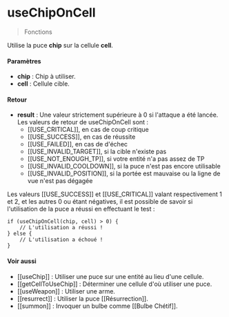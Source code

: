 # useChipOnCell
> Fonctions

Utilise la puce **chip** sur la cellule **cell**.

#### Paramètres

- **chip** : Chip à utiliser.
- **cell** : Cellule cible.

#### Retour

- **result** : Une valeur strictement supérieure à 0 si l'attaque a été lancée. Les valeurs de retour de useChipOnCell sont :
	- [[USE_CRITICAL]], en cas de coup critique
	- [[USE_SUCCESS]], en cas de réussite
	- [[USE_FAILED]], en cas de d'échec
	- [[USE_INVALID_TARGET]], si la cible n'existe pas
	- [[USE_NOT_ENOUGH_TP]], si votre entité n'a pas assez de TP
	- [[USE_INVALID_COOLDOWN]], si la puce n'est pas encore utilisable
	- [[USE_INVALID_POSITION]], si la portée est mauvaise ou la ligne de vue n'est pas dégagée

Les valeurs [[USE_SUCCESS]] et [[USE_CRITICAL]] valant respectivement 1 et 2, et les autres 0 ou étant négatives, il est possible de savoir si l'utilisation de la puce a réussi en effectuant le test :
```
if (useChipOnCell(chip, cell) > 0) {
	// L'utilisation a réussi !
} else {
	// L'utilisation a échoué !
}
```

#### Voir aussi

- [[useChip]] : Utiliser une puce sur une entité au lieu d'une cellule.
- [[getCellToUseChip]] : Déterminer une cellule d'où utiliser une puce.
- [[useWeapon]] : Utiliser une arme.
- [[resurrect]] : Utiliser la puce [[Résurrection]].
- [[summon]] : Invoquer un bulbe comme [[Bulbe Chétif]].
